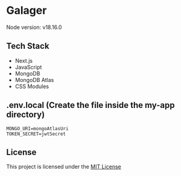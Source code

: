 # Galager

Node version: v18.16.0

## Tech Stack

- Next.js
- JavaScript
- MongoDB
- MongoDB Atlas
- CSS Modules

## .env.local (Create the file inside the my-app directory)

```
MONGO_URI=mongoAtlasUri
TOKEN_SECRET=jwtSecret
```

## License

This project is licensed under the [MIT License](LICENSE)
